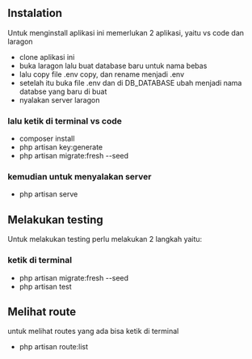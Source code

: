 ## Instalation

Untuk menginstall aplikasi ini memerlukan 2 aplikasi, yaitu vs code dan laragon

-   clone aplikasi ini
-   buka laragon lalu buat database baru untuk nama bebas
-   lalu copy file .env copy, dan rename menjadi .env
-   setelah itu buka file .env dan di DB_DATABASE ubah menjadi nama databse yang baru di buat
-   nyalakan server laragon

### lalu ketik di terminal vs code

-   composer install
-   php artisan key:generate
-   php artisan migrate:fresh --seed

### kemudian untuk menyalakan server

-   php artisan serve

## Melakukan testing

Untuk melakukan testing perlu melakukan 2 langkah yaitu:

### ketik di terminal

-   php artisan migrate:fresh --seed
-   php artisan test

## Melihat route

untuk melihat routes yang ada bisa ketik di terminal

-   php artisan route:list
